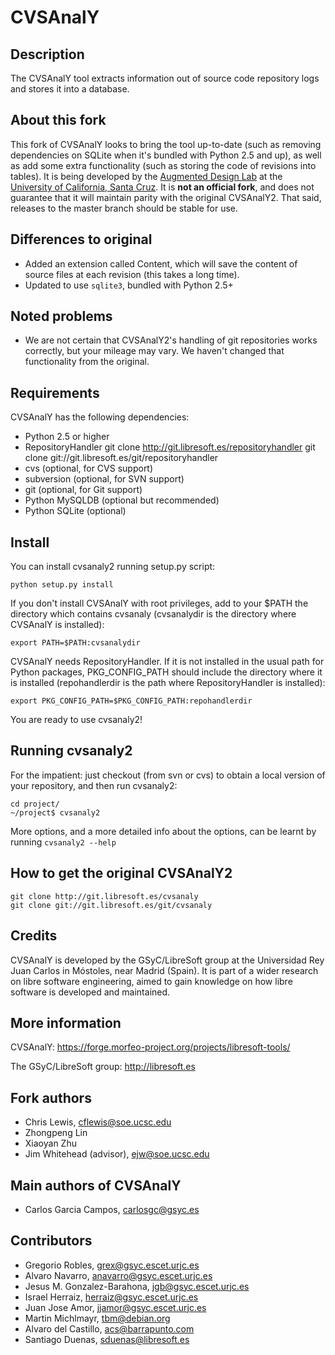 CVSAnalY
========

Description
-----------

The CVSAnalY tool extracts information out of source code repository logs and stores it into a database.

About this fork
---------------
This fork of CVSAnalY looks to bring the tool up-to-date (such as removing dependencies on SQLite when it's bundled with Python 2.5 and up), as well as add some extra functionality (such as storing the code of revisions into tables). It is being developed by the [Augmented Design Lab](http://users.soe.ucsc.edu/~ejw) at the [University of California, Santa Cruz](http://www.ucsc.edu). It is **not an official fork**, and does not guarantee that it will maintain parity with the original CVSAnalY2. That said, releases to the master branch should be stable for use.

Differences to original
-----------------------
* Added an extension called Content, which will save the content of source files at each revision (this takes a long time).
* Updated to use `sqlite3`, bundled with Python 2.5+

Noted problems
--------------
* We are not certain that CVSAnalY2's handling of git repositories works correctly, but your mileage may vary. We haven't changed that functionality from the original.

Requirements
------------

CVSAnalY has the following dependencies:

* Python 2.5 or higher
* RepositoryHandler
    git clone http://git.libresoft.es/repositoryhandler
    git clone git://git.libresoft.es/git/repositoryhandler
* cvs (optional, for CVS support)
* subversion (optional, for SVN support)
* git (optional, for Git support)
* Python MySQLDB (optional but recommended)
* Python SQLite (optional)

Install
-------

You can install cvsanaly2 running setup.py script:

    python setup.py install

If you don't install CVSAnalY with root privileges, add to your $PATH
the directory which contains cvsanaly (cvsanalydir is the directory
where CVSAnalY is installed):

    export PATH=$PATH:cvsanalydir

CVSAnalY needs RepositoryHandler. If it is not installed in the usual
path for Python packages, PKG\_CONFIG\_PATH should include the directory
where it is installed (repohandlerdir is the path where RepositoryHandler
is installed):

    export PKG_CONFIG_PATH=$PKG_CONFIG_PATH:repohandlerdir

You are ready to use cvsanaly2!

Running cvsanaly2
-----------------

For the impatient: just checkout (from svn or cvs) to obtain a local
version of your repository, and then run cvsanaly2:

    cd project/
    ~/project$ cvsanaly2 

More options, and a more detailed info about the options, can be
learnt by running `cvsanaly2 --help`

How to get the original CVSAnalY2
---------------------------------

	git clone http://git.libresoft.es/cvsanaly
    git clone git://git.libresoft.es/git/cvsanaly	

Credits
-------

CVSAnalY is developed by the GSyC/LibreSoft group at the
Universidad Rey Juan Carlos in Móstoles, near Madrid (Spain). It is
part of a wider research on libre software engineering, aimed to gain
knowledge on how libre software is developed and maintained.

More information
----------------

CVSAnalY: <https://forge.morfeo-project.org/projects/libresoft-tools/>

The GSyC/LibreSoft group: <http://libresoft.es>

Fork authors
------------
* Chris Lewis, <cflewis@soe.ucsc.edu>
* Zhongpeng Lin
* Xiaoyan Zhu
* Jim Whitehead (advisor), <ejw@soe.ucsc.edu>


Main authors of CVSAnalY
------------------------
* Carlos Garcia Campos, <carlosgc@gsyc.es>

Contributors
------------

* Gregorio Robles, <grex@gsyc.escet.urjc.es>
* Alvaro Navarro, <anavarro@gsyc.escet.urjc.es>
* Jesus M. Gonzalez-Barahona, <jgb@gsyc.escet.urjc.es>
* Israel Herraiz, <herraiz@gsyc.escet.urjc.es>
* Juan Jose Amor, <jjamor@gsyc.escet.urjc.es>
* Martin Michlmayr, <tbm@debian.org>
* Alvaro del Castillo, <acs@barrapunto.com>
* Santiago Duenas, <sduenas@libresoft.es>

